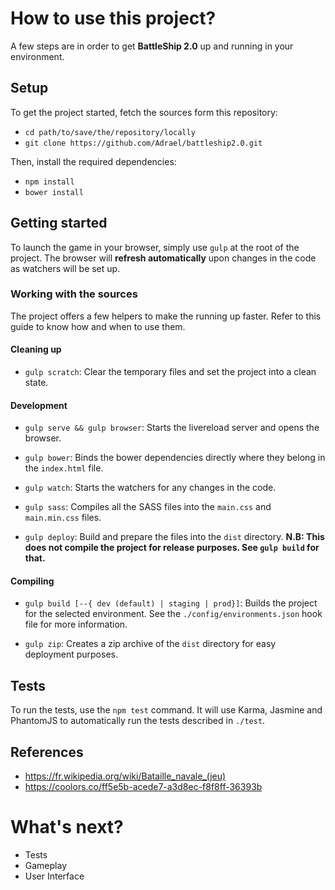 # How to use this project?

A few steps are in order to get **BattleShip 2.0** up and running in your environment.

## Setup

To get the project started, fetch the sources form this repository:

* `cd path/to/save/the/repository/locally`
* `git clone https://github.com/Adrael/battleship2.0.git`

Then, install the required dependencies:

* `npm install`
* `bower install`

## Getting started

To launch the game in your browser, simply use `gulp` at the root of the project.
The browser will **refresh automatically** upon changes in the code as watchers will be set up.

### Working with the sources

The project offers a few helpers to make the running up faster.
Refer to this guide to know how and when to use them.

#### Cleaning up

* `gulp scratch`:
Clear the temporary files and set the project into a clean state.

#### Development

* `gulp serve && gulp browser`:
Starts the livereload server and opens the browser.

* `gulp bower`:
Binds the bower dependencies directly where they belong in the `index.html` file.

* `gulp watch`:
Starts the watchers for any changes in the code.

* `gulp sass`:
Compiles all the SASS files into the `main.css` and `main.min.css` files.

* `gulp deploy`:
Build and prepare the files into the `dist` directory.
**N.B: This does not compile the project for release purposes. See `gulp build` for that.**

#### Compiling

* `gulp build [--{ dev (default) | staging | prod}]`:
Builds the project for the selected environment. See the `./config/environments.json` hook file for more information.

* `gulp zip`:
Creates a zip archive of the `dist` directory for easy deployment purposes.

## Tests

To run the tests, use the `npm test` command. It will use Karma, Jasmine and PhantomJS to automatically run the tests described in `./test`.

## References

* https://fr.wikipedia.org/wiki/Bataille_navale_(jeu)
* https://coolors.co/ff5e5b-acede7-a3d8ec-f8f8ff-36393b

# What's next?

- Tests
- Gameplay
- User Interface
